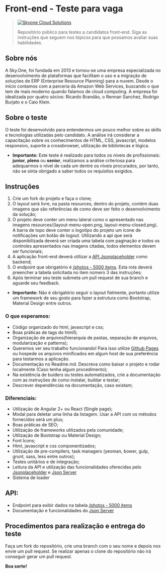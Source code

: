 # Front-end - Teste para vaga

> [![Skyone Cloud Solutions](http://skyone.solutions/wp-content/uploads/2017/01/skyone-logo.png)](https://www.vivadecora.com.br)
>
> Repositório público para testes a candidatos front-end. Siga as instruções que seguem nos tópicos para que possamos avaliar suas habilidades.

## Sobre nós

A Sky.One, foi fundada em 2013 e tornou-se uma empresa especializada no desenvolvimento de plataformas que facilitam o uso e a migração de soluções de ERP (Enterprise Resource Planning) para a nuvem. Desde o início contamos com a parceria da Amazon Web Services, buscando o que tem de mais moderno quando falamos de cloud computing. A empresa foi idealizada por quatro sócios: Ricardo Brandão, o Rennan Sanchez, Rodrigo Burjato e o Caio Klein.

## Sobre o teste

O teste foi desenvolvido para entendermos um pouco melhor sobre as skills e tecnologias utilizadas pelo candidato. A análise irá considerar a capacitação sobre os conhecimentos de HTML, CSS, javascript, modelos responsivo, suporte a crossbrowser, utilização de bibliotecas e lógica.

* **Importante:** Este teste é realizado para todos os níveis de profissionais: **junior**, **pleno** ou **senior**, realizamos a análise criteriosa para adequarmos o nível de cada um dentre os níveis procurados, por tanto, não se sinta obrigado a saber todos os requisitos exigidos.

## Instruções

1. Crie um fork do projeto e faça o clone;
2. O layout será livre, na pasta resources, dentro do projeto, contém duas imagens que são referências de como deve ser feito o desenvolvimento da solução;
3. O projeto deve conter um menu lateral como o apresentado nas imagens resources/(layout-menu-open.png, layout-menu-closed.png). A barra de topo deve conter o logotipo do projeto um ícone de notificações um botão de logout. Utilizando a api que será disponibilizada deverá ser criada uma tabela com paginação e todos os controles apresentados nas imagens citadas, todos elementos devem ser funcionais;
4. A aplicação front-end deverá utilizar a [API Jsonplaceholder](https://jsonplaceholder.typicode.com/) como backend;
5. O endpoint que obrigatório é [/photos - 5000 items](https://jsonplaceholder.typicode.com/photos). Esta rota deverá preencher a tabela solicitada no item número 3 das instruções;
6. Após terminar seu teste submeta um pull request de sua branch e aguarde seu feedback.

* **Importante:** Não é obrigatório seguir o layout fielmente, portanto utilize um framework de seu gosto para fazer a estrutura como Bootstrap, Material Design entre outros.

### O que esperamos:

* Código organizado do html, javascript e css;
* Boas práticas de tags do html5;
* Organização de arquivos(hierarquia de pastas, separação de arquivos, modularização e patterns);
* Queremos ver seu trabalho funcionando! Para isso utilize [Github Pages](https://pages.github.com/) ou hospede os arquivos minificados em algum host de sua preferência para testarmos a aplicação.
* Documentação no Readme.md. Descreva como baixar o projeto e rodar localmente (Caso tenha algum procedimento);
* Na existência de buiders ou testes automatizados, crie a documentação com as instruções de como instalar, buildar e testar;
* Descrever dependências na documentação, caso existam;

### Diferenciais:

* Utilização de Angular 2+ ou React (Single page);
* Modal para deletar uma linha da listagem. Usar a API com os métodos fornecidos será um plus;
* Boas práticas de SEO;
* Utilização de frameworks utilizados pela comunidade;
* Utilização de Bootstrap ou Material Design;
* Font Icons;
* Html, javascript e css componentizados;
* Utilização de pre-compilers, task managers (yeoman, bower, gulp, grunt, sass, less entre outros);
* Testes unitários e de integração;
* Leitura da API e utilização das funcionalidades oferecidas pelo [Jsonplaceholder](https://jsonplaceholder.typicode.com/) e [Json Server](https://github.com/typicode/json-server)
* Sistema de loader

## API:

* Endpoint para exibir dados na tabela [/photos - 5000 items](https://jsonplaceholder.typicode.com/photos)
* Documentação e funcionalidades do [Json Server](https://github.com/typicode/json-server)

## Procedimentos para realização e entrega do teste

Faça um fork do repositório, crie uma branch com o seu nome e depois nos envie um pull request.
Se realizar apenas o clone do repositório não irá conseguir gerar um pull request.

**Boa sorte!**
